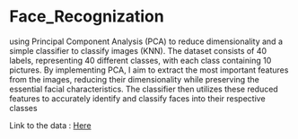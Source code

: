 # Face_Recognization
using Principal Component Analysis (PCA) to reduce dimensionality and a simple classifier to classify images (KNN). The dataset consists of 40 labels, representing 40 different classes, with each class containing 10 pictures. By implementing PCA, I aim to extract the most important features from the images, reducing their dimensionality while preserving the essential facial characteristics. The classifier then utilizes these reduced features to accurately identify and classify faces into their respective classes

Link to the data : [Here](https://www.kaggle.com/datasets/kasikrit/att-database-of-faces/data)
